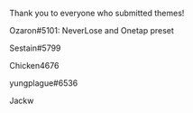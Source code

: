 Thank you to everyone who submitted themes!

Ozaron#5101: NeverLose and Onetap preset

Sestain#5799

Chicken4676

yungplague#6536

Jackw
